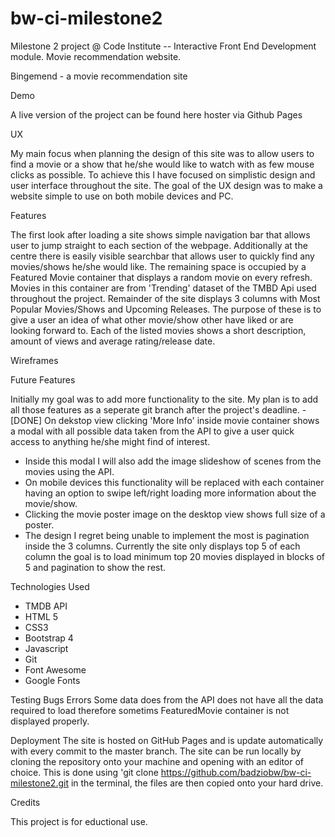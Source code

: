 # bw-ci-milestone2
Milestone 2 project @ Code Institute  -- Interactive Front End Development module. Movie recommendation website.

Bingemend - a movie recommendation site

Demo

A live version of the project can be found here hoster via Github Pages

UX

My main focus when planning the design of this site was to allow users to find a movie or a show that he/she would like to watch with as few mouse clicks as possible.
To achieve this I have focused on simplistic design and user interface throughout the site. The goal of the UX design was to make a website simple to use on both mobile devices and PC.

Features

The first look after loading a site shows simple navigation bar that allows user to jump straight to each section of the webpage. Additionally at the centre there is easily visible searchbar that allows user to quickly find any movies/shows he/she would like. The remaining space is occupied by a Featured Movie container that displays a random movie on every refresh. Movies in this container are from 'Trending' dataset of the TMBD Api used throughout the project.
Remainder of the site displays 3 columns with Most Popular Movies/Shows and Upcoming Releases. The purpose of these is to give a user an idea of what other movie/show other have liked or are looking forward to. Each of the listed movies shows a short description, amount of views and average rating/release date.

Wireframes

Future Features

Initially my goal was to add more functionality to the site. My plan is to add all those features as a seperate git branch after the project's deadline.
-[DONE] On dekstop view clicking 'More Info' inside movie container shows a modal with all possible data taken from the API to give a user quick access to anything he/she might find of interest.
- Inside this modal I will also add the image slideshow of scenes from the movies using the API.
- On mobile devices this functionality will be replaced with each container having an option to swipe left/right loading more information about the movie/show.
- Clicking the movie poster image on the desktop view shows full size of a poster.
- The design I regret being unable to implement the most is pagination inside the 3 columns. Currently the site only displays top 5 of each column the goal is to load minimum top 20 movies displayed in blocks of 5 and pagination to show the rest.

Technologies Used
- TMDB API
- HTML 5 
- CSS3
- Bootstrap 4
- Javascript
- Git
- Font Awesome
- Google Fonts

Testing
Bugs Errors
Some data does from the API does not have all the data required to load therefore sometims FeaturedMovie container is not displayed properly.

Deployment
The site is hosted on GitHub Pages and is update automatically with every commit to the master branch.
The site can be run locally  by cloning the repository onto your machine and opening with an editor of choice. This is done using 'git clone https://github.com/badziobw/bw-ci-milestone2.git in the terminal, the files are then copied onto your hard drive. 

Credits


This project is for eductional use.